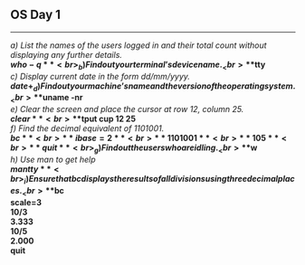 ## OS Day 1

---

_a) List the names of the users logged in and their total count without displaying any further details._<br>
**$who -q**<br>
_b) Find out your terminal’s device name._<br>
**$tty**<br>
_c) Display current date in the form dd/mm/yyyy._<br>
**$date +%d/%m/%y**<br>
_d) Find out your machine’s name and the version of the operating system._<br>
**$uname -nr**<br>
_e) Clear the screen and place the cursor at row 12, column 25._<br>
**$clear** <br>
**$tput cup 12 25** <br>
_f) Find the decimal equivalent of 1101001._ <br>
**$bc**<br>
**ibase=2**<br>
**1101001**<br>
**105**<br>
**quit**<br>
_g) Find out the users who are idling._<br>
**$w**<br>
_h) Use man to get help_<br>
**$man tty**<br>
_i) Ensure that bc displays the results of all divisions using three decimal places._<br>
**$bc**<br>
**scale=3**<br>
**10/3**<br>
**3.333**<br>
**10/5**<br>
**2.000**<br>
**quit**<br>
